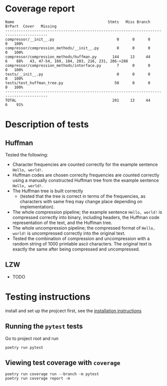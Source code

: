 # Coverage report
```
Name                                          Stmts   Miss Branch BrPart  Cover   Missing
-----------------------------------------------------------------------------------------
compressor/__init__.py                            0      0      0      0   100%
compressor/compression_methods/__init__.py        0      0      0      0   100%
compressor/compression_methods/huffman.py       144     13     44      6    88%   43, 47-54, 169, 184, 203, 216, 231, 286->288
compressor/compression_methods/interface.py       7      0      0      0   100%
tests/__init__.py                                 0      0      0      0   100%
tests/test_huffman_tree.py                       50      0      0      0   100%
-----------------------------------------------------------------------------------------
TOTAL                                           201     13     44      6    91%
```


# Description of tests
## Huffman
Tested the following:
* Character frequencies are counted correctly for the example sentence `Hello, world!`.
* Huffman codes are chosen correclty frequencies are counted correctly using a manually constructed Huffman tree from the example sentence `Hello, world!`.
* The Huffman tree is built correctly
  * (tested that the tree is correct in terms of the frequencies, as characters with same freq may change place depending on implementation).
* The whole compression pipeline; the example sentence `Hello, world!` is compressed correctly into binary, including headers, the Huffman code representation of the text, and the Huffman tree.
* The whole uncompression pipeline; the compressed format of `Hello, world!` is uncompressed correctly into the original text.
* Tested the combination of compression and uncompression with a random string of 1000 printable ascii characters. The original text is exactly the same after being compressed and uncompressed.

## LZW
* TODO

# Testing instructions
install and set up the projcect first, see the [installation instructions](/README.md#installation)
## Running the `pytest` tests
Go to project root and run
```
poetry run pytest
```

## Viewing test coverage with `coverage`
```shell
poetry run coverage run --branch -m pytest
poetry run coverage report -m
```